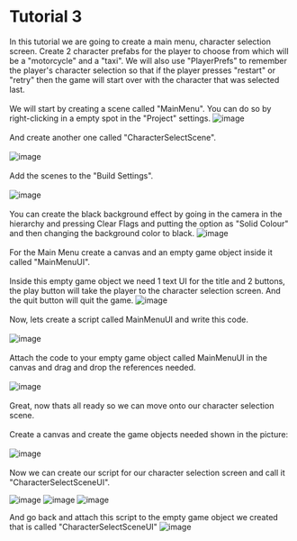# Tutorial 3
In this tutorial we are going to create a main menu, character selection screen. Create 2 character prefabs for the player to choose from which will be a "motorcycle" and a "taxi". We will also use "PlayerPrefs" to remember the player's character selection so that if the player presses "restart" or "retry" then the game will start over with the character that was selected last.
<br/><br/>
We will start by creating a scene called "MainMenu". You can do so by right-clicking in a empty spot in the "Project" settings. 
![image](https://github.com/cayaahmet/Ahmet_Caya_Programming_CourseWork/assets/125205290/b13498ea-b78e-4cd2-83a0-202071c3c595)
<br/><br/>
And create another one called "CharacterSelectScene".
<br/><br/>
![image](https://github.com/cayaahmet/Ahmet_Caya_Programming_CourseWork/assets/125205290/22fbf996-2eba-4964-93f1-c74ca60d5345)
<br/><br/>
Add the scenes to the "Build Settings".
<br/><br/>
![image](https://github.com/cayaahmet/Ahmet_Caya_Programming_CourseWork/assets/125205290/b6e23d08-27bd-4e49-8337-294fe43605cf)
<br/><br/>
You can create the black background effect by going in the camera in the hierarchy and pressing Clear Flags and putting the option as "Solid Colour" and then changing the background color to black.
![image](https://github.com/cayaahmet/Ahmet_Caya_Programming_CourseWork/assets/125205290/a5007b03-2a43-475b-88dc-a5bc2bb52d56)
<br/><br/>
For the Main Menu create a canvas and an empty game object inside it called "MainMenuUI".
<br/><br/>
Inside this empty game object we need 1 text UI for the title and 2 buttons, the play button will take the player to the character selection screen. And the quit button will quit the game.
![image](https://github.com/cayaahmet/Ahmet_Caya_Programming_CourseWork/assets/125205290/b33a470b-b4f0-40c7-ba32-3c5f75fb177f)
<br/><br/>
Now, lets create a script called MainMenuUI and write this code.
<br/><br/>
![image](https://github.com/cayaahmet/Ahmet_Caya_Programming_CourseWork/assets/125205290/c323a583-083a-467d-aea5-09c6d70b2a55)
<br/><br/>
Attach the code to your empty game object called MainMenuUI in the canvas and drag and drop the references needed.
<br/><br/>
![image](https://github.com/cayaahmet/Ahmet_Caya_Programming_CourseWork/assets/125205290/b6b471d5-8dcf-408f-8df0-a3e17732838f)
<br/><br/>
Great, now thats all ready so we can move onto our character selection scene.
<br/><br/>
Create a canvas and create the game objects needed shown in the picture:
<br/><br/>
![image](https://github.com/cayaahmet/Ahmet_Caya_Programming_CourseWork/assets/125205290/1a44fa44-b1f7-4e55-8e2c-62f76ef2a11f)
<br/><br/>
Now we can create our script for our character selection screen and call it "CharacterSelectSceneUI".

![image](https://github.com/cayaahmet/Ahmet_Caya_Programming_CourseWork/assets/125205290/d7b90a5e-2ad2-4dd5-8c1b-35520c40de04)
![image](https://github.com/cayaahmet/Ahmet_Caya_Programming_CourseWork/assets/125205290/485f85ba-7919-43a4-ba17-569ff222458b)
![image](https://github.com/cayaahmet/Ahmet_Caya_Programming_CourseWork/assets/125205290/8a89a276-82fe-424c-a4ed-6517e3759670)

And go back and attach this script to the empty game object we created that is called "CharacterSelectSceneUI"
![image](https://github.com/cayaahmet/Ahmet_Caya_Programming_CourseWork/assets/125205290/4cd746aa-d40a-47be-9953-5dcca9108ef8)
<br/><br/>


